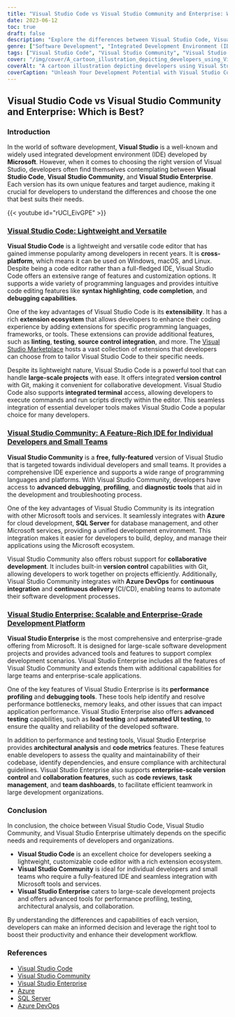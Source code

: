 ```yaml
---
title: "Visual Studio Code vs Visual Studio Community and Enterprise: Which is Best for Developers?"
date: 2023-06-12
toc: true
draft: false
description: "Explore the differences between Visual Studio Code, Visual Studio Community, and Visual Studio Enterprise to determine the ideal choice for your development needs."
genre: ["Software Development", "Integrated Development Environment (IDE)", "Microsoft Development Tools", "Code Editors", "Development Platforms", "Software Comparison", "Programming Languages", "Collaborative Development", "Enterprise Software Development", "Code Debugging"]
tags: ["Visual Studio Code", "Visual Studio Community", "Visual Studio Enterprise", "IDE", "Code Editor", "Software Development", "Microsoft", "Programming Languages", "Collaborative Development", "Enterprise Development", "Performance Profiling", "Debugging", "Testing", "Architectural Analysis", "Code Metrics", "Version Control", "Software Comparison", "Cross-Platform", "Extensions", "Integrated Terminal", "Azure Integration", "SQL Server", "Azure DevOps", "Cloud Development", "Continuous Integration", "Continuous Delivery", "Development Workflow", "Productivity", "Development Tools", "Software Engineering"]
cover: "/img/cover/A_cartoon_illustration_depicting_developers_using_Visual_St.png"
coverAlt: "A cartoon illustration depicting developers using Visual Studio Code and Visual Studio Community, working collaboratively on code development."
coverCaption: "Unleash Your Development Potential with Visual Studio Code and Visual Studio Community."
---
```


## Visual Studio Code vs Visual Studio Community and Enterprise: Which is Best?

### Introduction

In the world of software development, **Visual Studio** is a well-known and widely used integrated development environment (IDE) developed by **Microsoft**. However, when it comes to choosing the right version of Visual Studio, developers often find themselves contemplating between **Visual Studio Code**, **Visual Studio Community**, and **Visual Studio Enterprise**. Each version has its own unique features and target audience, making it crucial for developers to understand the differences and choose the one that best suits their needs.

{{< youtube id="rUCl_EivGPE" >}}

### [Visual Studio Code: Lightweight and Versatile](https://code.visualstudio.com/)

**Visual Studio Code** is a lightweight and versatile code editor that has gained immense popularity among developers in recent years. It is **cross-platform**, which means it can be used on Windows, macOS, and Linux. Despite being a code editor rather than a full-fledged IDE, Visual Studio Code offers an extensive range of features and customization options. It supports a wide variety of programming languages and provides intuitive code editing features like **syntax highlighting**, **code completion**, and **debugging capabilities**.

One of the key advantages of Visual Studio Code is its **extensibility**. It has a rich **extension ecosystem** that allows developers to enhance their coding experience by adding extensions for specific programming languages, frameworks, or tools. These extensions can provide additional features, such as **linting**, **testing**, **source control integration**, and more. The [Visual Studio Marketplace](https://marketplace.visualstudio.com/vscode) hosts a vast collection of extensions that developers can choose from to tailor Visual Studio Code to their specific needs.

Despite its lightweight nature, Visual Studio Code is a powerful tool that can handle **large-scale projects** with ease. It offers integrated **version control** with Git, making it convenient for collaborative development. Visual Studio Code also supports **integrated terminal** access, allowing developers to execute commands and run scripts directly within the editor. This seamless integration of essential developer tools makes Visual Studio Code a popular choice for many developers.

### [Visual Studio Community: A Feature-Rich IDE for Individual Developers and Small Teams](https://visualstudio.microsoft.com/vs/community/)

**Visual Studio Community** is a **free, fully-featured** version of Visual Studio that is targeted towards individual developers and small teams. It provides a comprehensive IDE experience and supports a wide range of programming languages and platforms. With Visual Studio Community, developers have access to **advanced debugging**, **profiling**, and **diagnostic tools** that aid in the development and troubleshooting process.

One of the key advantages of Visual Studio Community is its integration with other Microsoft tools and services. It seamlessly integrates with **Azure** for cloud development, **SQL Server** for database management, and other Microsoft services, providing a unified development environment. This integration makes it easier for developers to build, deploy, and manage their applications using the Microsoft ecosystem.

Visual Studio Community also offers robust support for **collaborative development**. It includes built-in **version control** capabilities with Git, allowing developers to work together on projects efficiently. Additionally, Visual Studio Community integrates with **Azure DevOps** for **continuous integration** and **continuous delivery** (CI/CD), enabling teams to automate their software development processes.

### [Visual Studio Enterprise: Scalable and Enterprise-Grade Development Platform](https://visualstudio.microsoft.com/vs/enterprise/)

**Visual Studio Enterprise** is the most comprehensive and enterprise-grade offering from Microsoft. It is designed for large-scale software development projects and provides advanced tools and features to support complex development scenarios. Visual Studio Enterprise includes all the features of Visual Studio Community and extends them with additional capabilities for large teams and enterprise-scale applications.

One of the key features of Visual Studio Enterprise is its **performance profiling** and **debugging tools**. These tools help identify and resolve performance bottlenecks, memory leaks, and other issues that can impact application performance. Visual Studio Enterprise also offers **advanced testing** capabilities, such as **load testing** and **automated UI testing**, to ensure the quality and reliability of the developed software.

In addition to performance and testing tools, Visual Studio Enterprise provides **architectural analysis** and **code metrics** features. These features enable developers to assess the quality and maintainability of their codebase, identify dependencies, and ensure compliance with architectural guidelines. Visual Studio Enterprise also supports **enterprise-scale version control** and **collaboration features**, such as **code reviews**, **task management**, and **team dashboards**, to facilitate efficient teamwork in large development organizations.

### Conclusion

In conclusion, the choice between Visual Studio Code, Visual Studio Community, and Visual Studio Enterprise ultimately depends on the specific needs and requirements of developers and organizations. 

- **Visual Studio Code** is an excellent choice for developers seeking a lightweight, customizable code editor with a rich extension ecosystem.
- **Visual Studio Community** is ideal for individual developers and small teams who require a fully-featured IDE and seamless integration with Microsoft tools and services.
- **Visual Studio Enterprise** caters to large-scale development projects and offers advanced tools for performance profiling, testing, architectural analysis, and collaboration.

By understanding the differences and capabilities of each version, developers can make an informed decision and leverage the right tool to boost their productivity and enhance their development workflow.

### References

- [Visual Studio Code](https://code.visualstudio.com/)
- [Visual Studio Community](https://visualstudio.microsoft.com/vs/community/)
- [Visual Studio Enterprise](https://visualstudio.microsoft.com/vs/enterprise/)
- [Azure](https://azure.microsoft.com/)
- [SQL Server](https://www.microsoft.com/en-us/sql-server/)
- [Azure DevOps](https://azure.microsoft.com/services/devops/)

